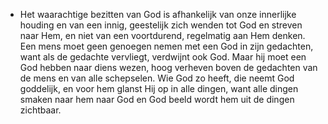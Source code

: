 - Het waarachtige bezitten van God is afhankelijk van onze innerlijke houding en van een innig, geestelijk zich wenden tot God en streven naar Hem, en niet van een voortdurend, regelmatig aan Hem denken. Een mens moet geen genoegen nemen met een God in zijn gedachten, want als de gedachte vervliegt, verdwijnt ook God. Maar hij moet een God hebben naar diens wezen, hoog verheven boven de gedachten van de mens en van alle schepselen. Wie God zo heeft, die neemt God goddelijk, en voor hem glanst Hij op in alle dingen, want alle dingen smaken naar hem naar God en God beeld wordt hem uit de dingen zichtbaar.